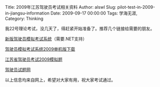 Title: 2009年江苏驾驶员考试相关资料
Author: alswl
Slug: pilot-test-in-2009-in-jiangsu-information
Date: 2009-09-17 00:00:00
Tags: 学海无涯, 
Category: Thinking

我22号理论考试，没几天了，得赶紧开始准备了。推荐几个链接给需要的朋友。

[新版驾驶员模拟考试系统](http://kao.jsyst.cn/)（需要.NET支持）

[驾驶员模拟考试系统2009单机版下载](http://www.newhua.com/soft/86341.htm)

[江苏省驾驶员考试2009模拟题](http://www.jsyst.cn/jiangsu.html)

[驾驶员试题网](http://www.jsyst.cn/)

以上信息均来自网上，希望对大家有用，祝大家考试通过。

